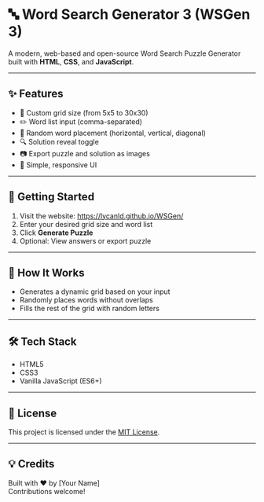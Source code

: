 # 🔤 Word Search Generator 3 (WSGen 3)

A modern, web-based and open-source Word Search Puzzle Generator built with **HTML**, **CSS**, and **JavaScript**.

---

## ✨ Features

- 📐 Custom grid size (from 5x5 to 30x30)
- ✏️ Word list input (comma-separated)
- 🔀 Random word placement (horizontal, vertical, diagonal)
- 🔍 Solution reveal toggle
- 📷 Export puzzle and solution as images
- 🎨 Simple, responsive UI

---

## 🚀 Getting Started

1. Visit the website: https://lycanld.github.io/WSGen/
2. Enter your desired grid size and word list
3. Click **Generate Puzzle**
4. Optional: View answers or export puzzle

---

## 🧠 How It Works

- Generates a dynamic grid based on your input
- Randomly places words without overlaps
- Fills the rest of the grid with random letters

---

## 🛠️ Tech Stack

- HTML5
- CSS3
- Vanilla JavaScript (ES6+)

---

## 📄 License

This project is licensed under the [MIT License](LICENSE).

---

## 💡 Credits

Built with ❤️ by [Your Name]  
Contributions welcome!
